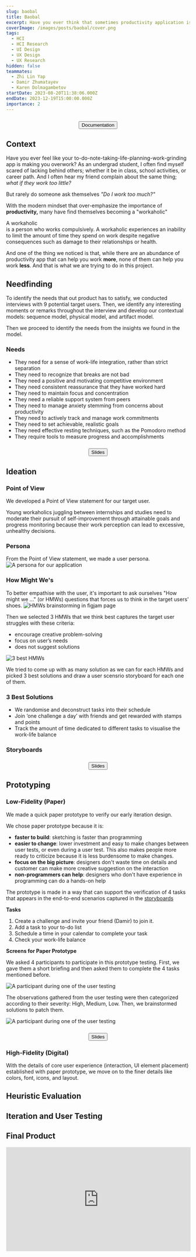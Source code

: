 ```yaml
---
slug: baobal
title: Baobal
excerpt: Have you ever think that sometimes productivity application is a little bit toxic? Baobal is a productivity app that places more emphasis on work/life balance.
coverImage: /images/posts/baobal/cover.png
tags:
  - HCI
  - HCI Research
  - UI Design
  - UX Design
  - UX Research
hidden: false
teammates:
  - Zhi Lin Yap
  - Damir Zhumatayev
  - Karen Dolmagambetov
startDate: 2023-08-20T11:38:06.000Z
endDate: 2023-12-19T15:00:00.000Z
importance: 2
---
```


<script lang="ts">
  import Callout from "$lib/components/molecules/Callout.svelte";
  import CodeBlock from "$lib/components/molecules/CodeBlock.svelte";
  import Image from "$lib/components/atoms/Image.svelte";
  import TintHighlight from "$lib/components/molecules/TintHighlight.svelte";
  import MarkerHighlight from "$lib/components/molecules/MarkerHighlight.svelte";
  import SparklingHighlight from "$lib/components/molecules/SparklingHighlight.svelte";
  import Button from "$lib/components/atoms/Button.svelte";
  import YoutubeIcon from "$lib/icons/socials/youtube.svelte"; 
  import BlogIcon from "$lib/icons/blog.svelte";
  import SlideIcon from "$lib/icons/slides.svelte";
  import Carousel from "$lib/components/molecules/Carousel.svelte";

  const needfindingImages = [
    {src: "/images/posts/baobal/needfinding-sequence.png", alt: "Sequence Model"},
    {src: "/images/posts/baobal/needfinding-physical.png", alt: "Sequence Model"},
    {src: "/images/posts/baobal/needfinding-artifact.png", alt: "Sequence Model"},
  ]
  const ideationScenariosImages = [
    {src: "/images/posts/baobal/ideation-storyboard1.png", alt: "Storyboard for solution 1"},
    {src: "/images/posts/baobal/ideation-storyboard2.png", alt: "Storyboard for solution 2"},
    {src: "/images/posts/baobal/ideation-storyboard3.png", alt: "Storyboard for solution 3"},
  ]

  const paperPrototypeScreens = [
    {src: "/images/posts/baobal/paperprototype-screen1.png", alt: "Paper Prototype Screen 1"},
    {src: "/images/posts/baobal/paperprototype-screen2.png", alt: "Paper Prototype Screen 2"},
    {src: "/images/posts/baobal/paperprototype-screen3.png", alt: "Paper Prototype Screen 3"},
    {src: "/images/posts/baobal/paperprototype-screen4.png", alt: "Paper Prototype Screen 4"},
    {src: "/images/posts/baobal/paperprototype-screen5.png", alt: "Paper Prototype Screen 5"},
  ]

  const paperPrototypeTentativeSols = [
    {src: "/images/posts/baobal/paperprototype-tentativesol1.png", alt: "Paper Prototype Tentetive Solution 1"},
    {src: "/images/posts/baobal/paperprototype-tentativesol2.png", alt: "Paper Prototype Tentetive Solution 2"},
    {src: "/images/posts/baobal/paperprototype-tentativesol3.png", alt: "Paper Prototype Tentetive Solution 3"},
    {src: "/images/posts/baobal/paperprototype-tentativesol4.png", alt: "Paper Prototype Tentetive Solution 4"},
    {src: "/images/posts/baobal/paperprototype-tentativesol5.png", alt: "Paper Prototype Tentetive Solution 5"},
  ]
</script>

<div class="button_container"> 
  <SparklingHighlight>
      <Button href="https://drive.google.com/file/d/1x7tsklOYHSgqUX5qG54zCxzYMxKm4OY-/view?usp=sharing">
        <BlogIcon slot="icon" />
        Documentation
      </Button>
  </SparklingHighlight>
</div>

## Context

Have you ever feel like your to-do-note-taking-life-planning-work-grinding app is making you overwork? As an undergrad student, I often find myself scared of lacking behind others; whether it be in class, school activities, or career path. And I often hear my friend complain about the same thing; _what if they work too little?_

But rarely do someone ask themselves _"Do I work too much?"_

With the modern mindset that over-emphasize the importance of **productivity,** many have find themselves becoming a "workaholic"

<Callout type="info">
  A workaholic <br> is a person who works compulsively. A workaholic experiences an inability to limit the amount of time they spend on work despite negative consequences such as damage to their relationships or health.
</Callout>

And one of the thing we noticed is that, while there are an abundance of productivity app that can help you work **more**, none of them can help you work **less**. And that is what we are trying to do in this project.

## Needfinding

To identify the needs that out product has to satisfy, we conducted interviews with 9 potential target users. Then, we identify any interesting moments or remarks throughout the interview and develop our contextual models: sequence model, physical model, and artifact model.

<Carousel images={needfindingImages} label="images" withLightbox={true}></Carousel>

Then we proceed to identify the needs from the insights we found in the model.

### Needs

- They need for a sense of work-life integration, rather than strict separation
- They need to recognize that breaks are not bad
- They need a positive and motivating competitive environment
- They need consistent reassurance that they have worked hard
- They need to maintain focus and concentration
- They need a reliable support system from peers
- They need to manage anxiety stemming from concerns about productivity
- They need to actively track and manage work commitments
- They need to set achievable, realistic goals
- They need effective resting techniques, such as the Pomodoro method
- They require tools to measure progress and accomplishments

<div class="button_container"> 
  <Button href="https://drive.google.com/file/d/1yDkNvHZ7Hq9DcPJA49tkmu7zSecXPwtx/view?usp=sharing">
    <SlideIcon slot="icon" />
    Slides
  </Button>
</div>

## Ideation

### Point of View

We developed a Point of View statement for our target user.

<p>
Young workaholics juggling between internships and studies
<MarkerHighlight color="secondary">
need to
</MarkerHighlight>
moderate their pursuit of self-improvement through attainable goals and progress monitoring
<MarkerHighlight color="secondary">
because
</MarkerHighlight>
their work perception can lead to excessive, unhealthy decisions.
</p>

### Persona

From the Point of View statement, we made a user persona.
<Image src="/images/posts/baobal/ideation-persona.png" alt="A persona for our application" withLightbox={true} />

### How Might We's

To better empathise with the user, it's important to ask ourselves "How might we ..." (or HMWs) questions that forces us to think in the target users' shoes.
<Image src="/images/posts/baobal/ideation-HMWs.png" alt="HMWs brainstorming in figjam page" caption={true} withLightbox={true} />

Then we selected 3 HMWs that we think best captures the target user struggles with these criteria:

- encourage creative problem-solving
- focus on user’s needs
- does not suggest solutions

<Image src="/images/posts/baobal/ideation-bestHMWs.png" alt="3 best HMWs" caption={true} withLightbox={true}/>

We tried to come up with as many solution as we can for each HMWs and picked 3 best solutions and draw a user scensrio storyboard for each one of them.

### 3 Best Solutions

- We randomise and deconstruct tasks into their schedule
- Join ‘one challenge a day’ with friends and get rewarded with stamps and points
- Track the amount of time dedicated to different tasks to visualise the work-life balance

### Storyboards

<Carousel images={ideationScenariosImages} label="images" withLightbox={true}></Carousel>

<div class="button_container"> 
  <Button href="https://drive.google.com/file/d/1zFMgVtaQ9DSuMJ0A7S_ZZg-Y1r8RIqJY/view?usp=sharing">
    <SlideIcon slot="icon" />
    Slides
  </Button>
</div>

## Prototyping

### Low-Fidelity (Paper)

We made a quick paper prototype to verify our early iteration design.

We chose paper prototype because it is:

- **faster to build**: sketching is faster than programming
- <b>easier to change</b>: lower investment and easy to make changes between user tests, or even during a user test.
  <MarkerHighlight color="secondary">
  This also makes people more ready to criticize because it is less burdensome to make changes.
  </MarkerHighlight>
- **focus on the big picture**: designers don't waste time on details and customer can make more creative suggestion on the interaction
- **non-programmers can help**: designers who don't have experience in programming can do a hands-on help

The prototype is made in a way that can support the verification of 4 tasks that appears in the end-to-end scenarios captured in the [storyboards](#storyboards)

**Tasks**

1. Create a challenge and invite your friend (Damir) to join it.
2. Add a task to your to-do list
3. Schedule a time in your calendar to complete your task
4. Check your work-life balance

**Screens for Paper Prototype**
<Carousel images={paperPrototypeScreens} label="images" withLightbox={true}></Carousel>

We asked 4 participants to participate in this prototype testing. First, we gave them a short briefing and then asked them to complete the 4 tasks mentioned before.

<Image src="/images/posts/baobal/paperprototype-participant1.png" alt="A participant during one of the user testing" caption={true} withLightbox={true}/>

The observations gathered from the user testing were then categorized according to their severity: High, Medium, Low. Then, we brainstormed solutions to patch them.

<Image src="/images/posts/baobal/paperprototype-observations1.png" alt="A participant during one of the user testing" withLightbox={true}/>

<Carousel images={paperPrototypeTentativeSols} label="images" withLightbox={true}></Carousel>

<div class="button_container"> 
  <Button href="https://drive.google.com/file/d/1J25rmjyzjp4kM8PcLfNM78ENu75vUTrI/view?usp=sharing">
    <SlideIcon slot="icon" />
    Slides
  </Button>
</div>

### High-Fidelity (Digital)
With the details of core user experience (interaction, UI element placement) established with paper prototype, we move on to the finer details like colors, font, icons, and layout.


## Heuristic Evaluation

## Iteration and User Testing

## Final Product
<div class="show-prototype">
  <iframe style="border: 1px solid rgba(0, 0, 0, 0.1);" src="https://embed.figma.com/proto/x2eQnkccqsbfs496fZGNDv/Digital-Prototype-(Old)?page-id=777%3A3246&node-id=777-3254&node-type=canvas&viewport=284%2C216%2C0.07&scaling=scale-down&content-scaling=fixed&starting-point-node-id=777%3A3254&embed-host=share&footer=false" allowfullscreen ></iframe>
</div>

<style lang="scss">
  .drawing_container {
    width: 100%;
    display: grid;
    align-items: end;
    grid-template-columns: 1fr 1fr;
    grid-gap: 10px;
  }
  .phone_and_description {
    width: 100%;
    display: grid;
    align-items: center;
    grid-template-columns: 1fr 1fr;
    grid-gap: 30px;

    @media (max-width: 1000px) {
			grid-template-columns: 1fr;
			justify-items: center;
			gap: 20px;
    }
  }

  .show-prototype iframe {
    width: 100%;
    aspect-ratio: 16/9;
  }

  .show-prototype {
    width: 100%;
    height: auto;
    margin-top: 1rem;
  }
  
  .button_container {
      display: flex;
      align-items: center;
      justify-content: center;
      margin-top: 1.5rem;
      gap: 10px;
      width: 100%;
  }

</style>
